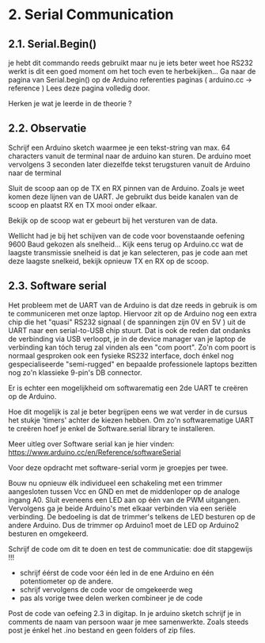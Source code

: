 # 2. Serial Communication


## 2.1. Serial.Begin()

je hebt dit commando reeds gebruikt maar nu je iets beter weet hoe RS232 werkt is dit een goed moment om het toch even te herbekijken...
Ga naar de pagina van Serial.begin() op de Arduino referenties paginas ( arduino.cc -> reference ) Lees deze pagina volledig door. 

Herken je wat je leerde in de theorie ?


## 2.2. Observatie

Schrijf een Arduino sketch waarmee je een tekst-string van max. 64 characters vanuit de terminal naar de arduino kan sturen.
De arduino moet vervolgens 3 seconden later diezelfde tekst terugsturen vanuit de Arduino naar de terminal

Sluit de scoop aan op de TX en RX pinnen van de Arduino. Zoals je weet komen deze lijnen van de UART.
Je gebruikt dus beide kanalen van de scoop en plaatst RX en TX mooi onder elkaar.

Bekijk op de scoop wat er gebeurt bij het versturen van de data.

Wellicht had je bij het schijven van de code voor bovenstaande oefening 9600 Baud gekozen als snelheid...
Kijk eens terug op Arduino.cc wat de laagste transmissie snelheid is dat je kan selecteren, pas je code aan met deze laagste snelkeid,
bekijk opnieuw TX en RX op de scoop.



## 2.3. Software serial

Het probleem met de UART van de Arduino is dat dze reeds in gebruik is om te communiceren met onze laptop.
Hiervoor zit op de Arduino nog een extra chip die het "quasi" RS232 signaal ( de spanningen zijn 0V en 5V ) uit de UART naar een serial-to-USB chip stuurt.
Dat is ook de reden dat ondanks de verbinding via USB verloopt, je in de device manager van je laptop de verbinding kan tóch terug zal vinden als een "com poort".
Zo'n com poort is normaal gesproken ook een fysieke RS232 interface, doch énkel nog gespecialiseerde "semi-rugged"
en bepaalde professionele laptops bezitten nog zo'n klassieke 9-pin's DB connector.

Er is echter een mogelijkheid om softwarematig een 2de UART te creëren op de Arduino.

Hoe dit mogelijk is zal je beter begrijpen eens we wat verder in de cursus het stukje 'timers' achter de kiezen hebben.
Om zo'n softwarematige UART te creëren hoef je enkel de Software.serial library te installeren.

Meer uitleg over Software serial kan je hier vinden: https://www.arduino.cc/en/Reference/softwareSerial


Voor deze opdracht met software-serial vorm je groepjes per twee.

Bouw nu opnieuw élk individueel een schakeling met een trimmer aangesloten tussen Vcc en GND en met de middenloper op de analoge ingang A0.
Sluit eveneens een LED aan op één van de PWM uitgangen. Vervolgens ga je beide Arduino's met elkaar verbinden via een seriële verbinding.
De bedoeling is dat de trimmer's telkens de LED besturen op de andere Arduino. Dus de trimmer op Arduino1 moet de LED op Arduino2 besturen en omgekeerd.

Schrijf de code om dit te doen en test de communicatie: doe dit stapgewijs !!!

- schrijf éérst de code voor één led in de ene Arduino en één potentiometer op de andere.
- schrijf vervolgens de code voor de omgekeerde weg
- pas als vorige twee delen werken combineer je de code 


Post de code van oefeing 2.3 in digitap. In je arduino sketch schrijf je in comments de naam van persoon waar je mee samenwerkte.
Zoals steeds post je énkel het .ino bestand en geen folders of zip files.
